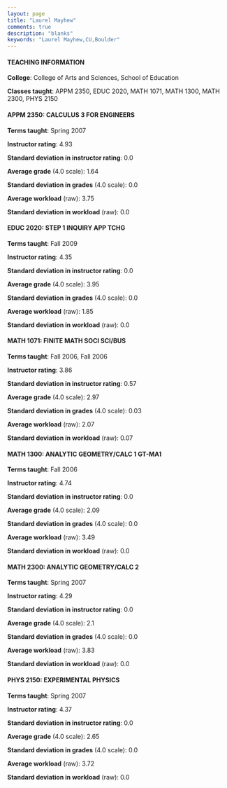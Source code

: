 ```yaml
---
layout: page
title: "Laurel Mayhew" 
comments: true
description: "blanks"
keywords: "Laurel Mayhew,CU,Boulder"
---
```

<head>
<script src="https://ajax.googleapis.com/ajax/libs/jquery/2.1.3/jquery.min.js"></script>
<script src="https://dl.dropboxusercontent.com/s/pc42nxpaw1ea4o9/highcharts.js?dl=0"></script>
<!-- <script src="../assets/js/highcharts.js"></script> -->
<style type="text/css">@font-face {
	font-family: "Bebas Neue";
	src: url(https://www.filehosting.org/file/details/544349/BebasNeue Regular.otf) format("opentype");
	}
	h1.Bebas { 
		font-family: "Bebas Neue", Verdana, Tahoma;
	}
</style>
</head>
	   
#### TEACHING INFORMATION

**College**: College of Arts and Sciences, School of Education

**Classes taught**: APPM 2350, EDUC 2020, MATH 1071, MATH 1300, MATH 2300, PHYS 2150

#### APPM 2350: CALCULUS 3 FOR ENGINEERS

**Terms taught**: Spring 2007

**Instructor rating**: 4.93

**Standard deviation in instructor rating**: 0.0

**Average grade** (4.0 scale): 1.64

**Standard deviation in grades** (4.0 scale): 0.0

**Average workload** (raw): 3.75

**Standard deviation in workload** (raw): 0.0

#### EDUC 2020: STEP 1 INQUIRY APP TCHG

**Terms taught**: Fall 2009

**Instructor rating**: 4.35

**Standard deviation in instructor rating**: 0.0

**Average grade** (4.0 scale): 3.95

**Standard deviation in grades** (4.0 scale): 0.0

**Average workload** (raw): 1.85

**Standard deviation in workload** (raw): 0.0

#### MATH 1071: FINITE MATH SOCI SCI/BUS

**Terms taught**: Fall 2006, Fall 2006

**Instructor rating**: 3.86

**Standard deviation in instructor rating**: 0.57

**Average grade** (4.0 scale): 2.97

**Standard deviation in grades** (4.0 scale): 0.03

**Average workload** (raw): 2.07

**Standard deviation in workload** (raw): 0.07

#### MATH 1300: ANALYTIC GEOMETRY/CALC 1 GT-MA1

**Terms taught**: Fall 2006

**Instructor rating**: 4.74

**Standard deviation in instructor rating**: 0.0

**Average grade** (4.0 scale): 2.09

**Standard deviation in grades** (4.0 scale): 0.0

**Average workload** (raw): 3.49

**Standard deviation in workload** (raw): 0.0

#### MATH 2300: ANALYTIC GEOMETRY/CALC 2

**Terms taught**: Spring 2007

**Instructor rating**: 4.29

**Standard deviation in instructor rating**: 0.0

**Average grade** (4.0 scale): 2.1

**Standard deviation in grades** (4.0 scale): 0.0

**Average workload** (raw): 3.83

**Standard deviation in workload** (raw): 0.0

#### PHYS 2150: EXPERIMENTAL PHYSICS

**Terms taught**: Spring 2007

**Instructor rating**: 4.37

**Standard deviation in instructor rating**: 0.0

**Average grade** (4.0 scale): 2.65

**Standard deviation in grades** (4.0 scale): 0.0

**Average workload** (raw): 3.72

**Standard deviation in workload** (raw): 0.0

